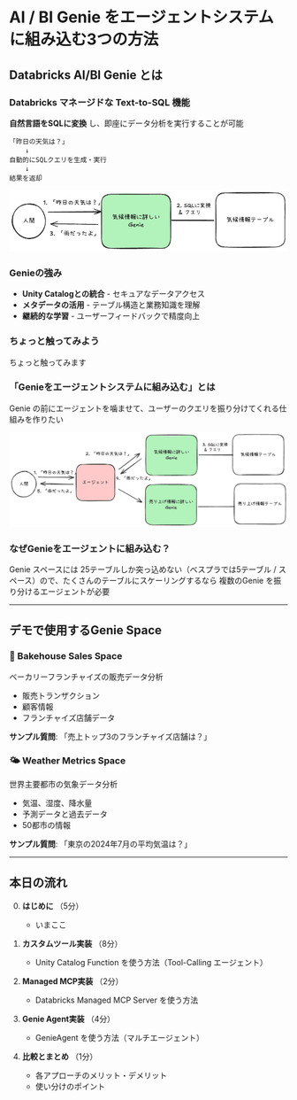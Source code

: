 # AI / BI Genie をエージェントシステムに組み込む3つの方法

## Databricks AI/BI Genie とは

### Databricks マネージドな Text-to-SQL 機能

**自然言語をSQLに変換** し、即座にデータ分析を実行することが可能

```
「昨日の天気は？」
    ↓
自動的にSQLクエリを生成・実行
    ↓
結果を返却
```

![](<99_images/genie.png>)

### Genieの強み

- **Unity Catalogとの統合** - セキュアなデータアクセス
- **メタデータの活用** - テーブル構造と業務知識を理解
- **継続的な学習** - ユーザーフィードバックで精度向上
### ちょっと触ってみよう
ちょっと触ってみます

### 「Genieをエージェントシステムに組み込む」とは
Genie の前にエージェントを噛ませて、ユーザーのクエリを振り分けてくれる仕組みを作りたい

![text](<99_images/genie_agent.png>)

### なぜGenieをエージェントに組み込む？
Genie スペースには 25テーブルしか突っ込めない（ベスプラでは5テーブル / スペース）ので、たくさんのテーブルにスケーリングするなら 複数のGenie を振り分けるエージェントが必要

---

## デモで使用するGenie Space

### 🍞 Bakehouse Sales Space
ベーカリーフランチャイズの販売データ分析
- 販売トランザクション
- 顧客情報
- フランチャイズ店舗データ

**サンプル質問**: 「売上トップ3のフランチャイズ店舗は？」

### 🌤️ Weather Metrics Space
世界主要都市の気象データ分析
- 気温、湿度、降水量
- 予測データと過去データ
- 50都市の情報

**サンプル質問**: 「東京の2024年7月の平均気温は？」

---

## 本日の流れ
0. **はじめに** （5分）
   - いまここ
1. **カスタムツール実装** （8分）
   - Unity Catalog Function を使う方法（Tool-Calling エージェント）

2. **Managed MCP実装** （2分）
   - Databricks Managed MCP Server を使う方法

3. **Genie Agent実装** （4分）
   - GenieAgent を使う方法（マルチエージェント）

4. **比較とまとめ** （1分）
   - 各アプローチのメリット・デメリット
   - 使い分けのポイント